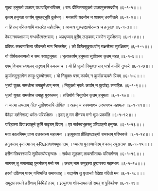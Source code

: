 श्रुत्वा हनुमतो वाक्यम् यथावद्भिभाषितम् ।
रामः प्रीतिसमायुक्तो वाक्यमुत्तरमब्रवीत् ॥६-१-१॥।।

कृतम् हनुमता कार्यम् सुमहद्भुवि दुर्लभम् ।
मनसापि यदन्येन न शक्यम् धरणीतले ॥६-१-२॥।।

न हि तम् परिपश्यामि यस्तरेत महोदधिम् ।
अन्यत्र गुरुडाद्वायोरन्यत्र च हनूमतः ॥६-१-३॥।।

देवदानवयक्षाणाम् गन्धर्वोरगरक्षसाम् ।
अप्रधृष्याम् पुरीम् लङ्काम् रावणेन सुरक्षिताम् ॥६-१-४॥।।

प्रविष्टः सत्त्वमाश्रित्य जीवन्को नाम निष्क्रमेत् ।
को विशेत्सुदुराधर्षाम् राक्षसैश्च सुरक्षिताम् ॥६-१-५॥।।

यो वीर्यबलसम्पन्नो न समः स्याद्धनूमतः ।
भृत्यकार्यम् हनुमता सुग्रीवस्य कृतम् महत् ॥६-१-६॥।।

एवम् विधाय स्वबलम् सदृशम् विक्रमस्य च ।
यो हि भृत्यो नियुक्तः सन् भर्त्रा कर्मणि दुष्करे ॥६-१-७॥।।

कुर्यात्तदुनुरागेण तमहुः पुरुषोत्तमम् ।
यो नियुक्तः परम् कार्यम् न कुर्यान्नऋपतेः प्रियम् ॥६-१-८॥।।

भृत्यो युक्तः समर्थश्च तमाहुर्मध्यम् नरम् ।
नियुक्तो नृपतेः कार्यम् न कुर्याद्यः समाहितः ॥६-१-९॥।।

भृत्यो युक्तः समर्थश्च तमाहुः पुरुष्धमम् ।
तन्नियोगे नियुक्तेन कृतम् हनूमता ॥६-१-१०॥।।

न चात्मा लघताम् नीतः सुग्रीवश्चापि तोषितः ।
अहम् च रघवम्शश्च लक्ष्मणश्च महाबलः ॥६-१-११॥।।

वैदेह्या दर्शनेनाद्य धर्मतः परिरक्षिताः ।
इदम् तु मम दीनस्य मनो भूयः प्रकर्षति ॥६-१-१२॥।।

यदिहास्य प्रियाक्ष्यातुर्न कुर्मि सदृशम् प्रियम् ।
एष सर्वस्वभूतस्तु परिष्वङ्गो हनुमतः ॥६-१-१३॥।।

मया कालमिमम् प्राप्य दत्तस्तस्य महात्मनः ।
इत्युक्त्वा प्रीतिहृष्टाङ्गो रामस्तम् परिष्स्वजे ॥६-१-१४॥।।

हनुमन्तम् कृतात्मानम् क्R६इतवाक्यमुपागतम् ।
ध्यात्वा पुनरुवाचेदम् वचनम् रघुसत्तमः ॥६-१-१५॥।।

हरीनामीश्वरस्यापि सुग्रीवस्योपशृण्वतः ।
सर्वथा सुकृतम् तावत्सीतायाः परिमार्गणम् ॥६-१-१६॥।।

सागरम् तु समासाद्य पुनर्नष्टम् मनो मम ।
कथम् नाम समुद्रस्य दुष्पारस्य महाम्भसः ॥६-१-१७॥।।

हरयो दक्षिणम् पारम् गमिष्यन्ति समागताह् ।
यद्यप्येष तु वृत्तान्तो वैदेह्या गदितो मम ॥६-१-१८॥।।

समुद्रपारगमने हरीणाम् किमिहोत्तरम् ।
इत्युक्त्वा शोकसम्भ्रान्तो रामह् शत्रुनिबर्हणः ॥६-१-१९॥

